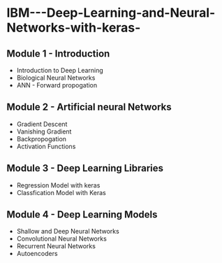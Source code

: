 # IBM---Deep-Learning-and-Neural-Networks-with-keras-

## Module 1 - Introduction 
- Introduction to Deep Learning
- Biological Neural Networks
- ANN - Forward propogation

## Module 2 - Artificial neural Networks 
- Gradient Descent
- Vanishing Gradient
- Backpropogation
- Activation Functions

## Module 3 - Deep Learning Libraries 
- Regression Model with keras
- Classfication Model with Keras

## Module 4 - Deep Learning Models 
- Shallow and Deep Neural Networks
- Convolutional Neural Networks
- Recurrent Neural Networks
- Autoencoders
